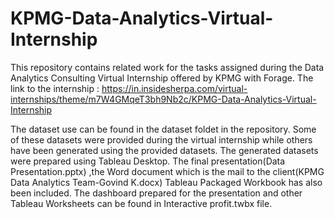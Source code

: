 # KPMG-Data-Analytics-Virtual-Internship
This repository contains related work for the tasks assigned during the Data Analytics Consulting Virtual Internship offered by KPMG with Forage.
The link to the internship : https://in.insidesherpa.com/virtual-internships/theme/m7W4GMqeT3bh9Nb2c/KPMG-Data-Analytics-Virtual-Internship

The dataset use can be found in the dataset foldet in the repository. Some of these datasets were provided during the virtual internship while others have been generated using the provided datasets. The generated datasets were prepared using Tableau Desktop.
The final presentation(Data Presentation.pptx) ,the Word document which is the mail to the client(KPMG Data Analytics Team-Govind K.docx) Tableau Packaged Workbook has also been included. The dashboard prepared for the presentation and other Tableau Worksheets can be found in Interactive profit.twbx file.
